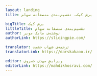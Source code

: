 ```yaml
---
layout: landing
title: برش کیک، تقسیم‌بندی منصفانه سهام

bigTitle: برش کیک
littleTitle: تقسیم‌بندی منصفانه سهام
author: نوشته‌ی مایک مویر
authorLink: https://slicingpie.com/

translator: ترجمه‌ی شهاب حشمت
translatorLink: https://darskakaoo.ir/

editor: ویرایشِ مهدی خسروی
editorLink: https://mahdikhosravi.com/
---
```

